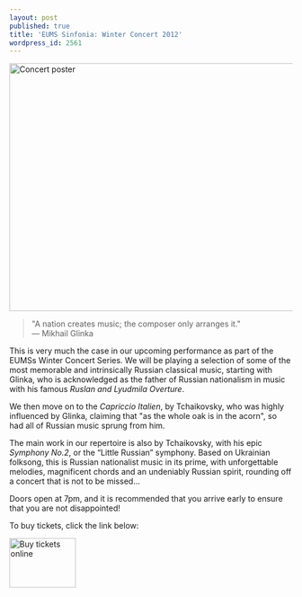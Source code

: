 ```yaml
---
layout: post
published: true
title: 'EUMS Sinfonia: Winter Concert 2012'
wordpress_id: 2561
---
```


<a title="buy tickets online" href="http://www.ticketsource.co.uk/event/28650"> <img src="http://eums.eusa.ed.ac.uk/wp-content/uploads/images/w620/posters/20121124_sinf.jpg" alt="Concert poster" width="620" height="441" /></a>

> "A nation creates music; the composer only arranges it."<br>
> &mdash; Mikhail Glinka

This is very much the case in our upcoming performance as part of the EUMSs Winter Concert Series. We will be playing a selection of some of the most memorable and intrinsically Russian classical music, starting with Glinka, who is acknowledged as the father of Russian nationalism in music with his famous <em>Ruslan and Lyudmila Overture</em>.

We then move on to the <em>Capriccio Italien</em>, by Tchaikovsky, who was highly influenced by Glinka, claiming that "as the whole oak is in the acorn", so had all of Russian music sprung from him.

The main work in our repertoire is also by Tchaikovsky, with his epic <em>Symphony No.2</em>, or the &ldquo;Little Russian&rdquo; symphony. Based on Ukrainian folksong, this is Russian nationalist music in its prime, with unforgettable melodies, magnificent chords and an undeniably Russian spirit, rounding off a concert that is not to be missed...

Doors open at 7pm, and it is recommended that you arrive early to ensure that you are not disappointed!

To buy tickets, click the link below:

<a title="buy tickets online" href="http://www.ticketsource.co.uk/event/28650"> <img src="http://www.ticketsource.co.uk/images/buyTickets/buyTickets-medium.png" alt="Buy tickets online" width="118" height="88" border="0" /></a>
